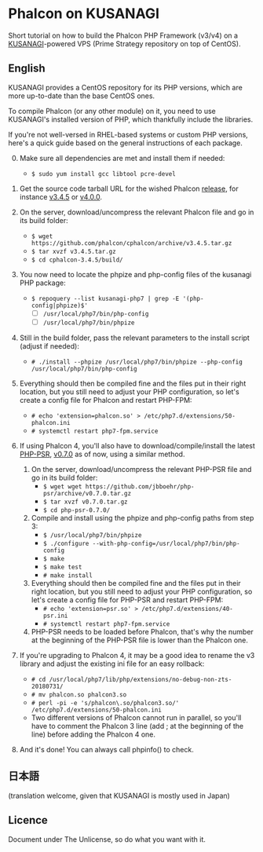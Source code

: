 # Phalcon on KUSANAGI
Short tutorial on how to build the Phalcon PHP Framework (v3/v4) on a [KUSANAGI](https://en.kusanagi.tokyo/document/)-powered VPS (Prime Strategy repository on top of CentOS).

## English
KUSANAGI provides a CentOS repository for its PHP versions, which are more up-to-date than the base CentOS ones.

To compile Phalcon (or any other module) on it, you need to use KUSANAGI's installed version of PHP, which thankfully include the libraries.

If you're not well-versed in RHEL-based systems or custom PHP versions, here's a quick guide based on the general instructions of each package.

0. Make sure all dependencies are met and install them if needed:
    * `$ sudo yum install gcc libtool pcre-devel`
1. Get the source code tarball URL for the wished Phalcon [release](https://github.com/phalcon/cphalcon/releases),
   for instance [v3.4.5](https://github.com/phalcon/cphalcon/releases/tag/v3.4.5) or [v4.0.0](https://github.com/phalcon/cphalcon/releases/tag/v4.0.0).
2. On the server, download/uncompress the relevant Phalcon file and go in its build folder:
    * `$ wget https://github.com/phalcon/cphalcon/archive/v3.4.5.tar.gz`
    * `$ tar xvzf v3.4.5.tar.gz`
    * `$ cd cphalcon-3.4.5/build/`
3. You now need to locate the phpize and php-config files of the kusanagi PHP package:
    * `$ repoquery --list kusanagi-php7 | grep -E '(php-config|phpize)$'`
        * [ ] `/usr/local/php7/bin/php-config`
        * [ ] `/usr/local/php7/bin/phpize`
4. Still in the build folder, pass the relevant parameters to the install script (adjust if needed):
    * `# ./install --phpize /usr/local/php7/bin/phpize --php-config /usr/local/php7/bin/php-config`
5. Everything should then be compiled fine and the files put in their right location,
   but you still need to adjust your PHP configuration, so let's create a config file for Phalcon and restart PHP-FPM:
    * `# echo 'extension=phalcon.so' > /etc/php7.d/extensions/50-phalcon.ini`
    * `# systemctl restart php7-fpm.service`

6. If using Phalcon 4, you'll also have to download/compile/install the latest [PHP-PSR](https://github.com/jbboehr/php-psr),
   [v0.7.0](https://github.com/jbboehr/php-psr/releases/tag/v0.7.0) as of now, using a similar method.
    1. On the server, download/uncompress the relevant PHP-PSR file and go in its build folder:
       * `$ wget wget https://github.com/jbboehr/php-psr/archive/v0.7.0.tar.gz`
       * `$ tar xvzf v0.7.0.tar.gz`
       * `$ cd php-psr-0.7.0/`
    2. Compile and install using the phpize and php-config paths from step 3:
       * `$ /usr/local/php7/bin/phpize`
       * `$ ./configure --with-php-config=/usr/local/php7/bin/php-config`
       * `$ make`
       * `$ make test`
       * `# make install`
    3. Everything should then be compiled fine and the files put in their right location,
       but you still need to adjust your PHP configuration, so let's create a config file for PHP-PSR and restart PHP-FPM:
       * `# echo 'extension=psr.so' > /etc/php7.d/extensions/40-psr.ini`
       * `# systemctl restart php7-fpm.service`
    4. PHP-PSR needs to be loaded before Phalcon, that's why the number at the beginning of the PHP-PSR file is lower than the Phalcon one.

7. If you're upgrading to Phalcon 4, it may be a good idea to rename the v3 library and adjust the existing ini file for an easy rollback:
   * `# cd /usr/local/php7/lib/php/extensions/no-debug-non-zts-20180731/`
   * `# mv phalcon.so phalcon3.so`
   * `# perl -pi -e 's/phalcon\.so/phalcon3.so/' /etc/php7.d/extensions/50-phalcon.ini`
   * Two different versions of Phalcon cannot run in parallel, so you'll have to comment the Phalcon 3 line (add ; at the beginning of the line)
     before adding the Phalcon 4 one.

8. And it's done! You can always call phpinfo() to check.


## 日本語
(translation welcome, given that KUSANAGI is mostly used in Japan)


## Licence
Document under The Unlicense, so do what you want with it.
